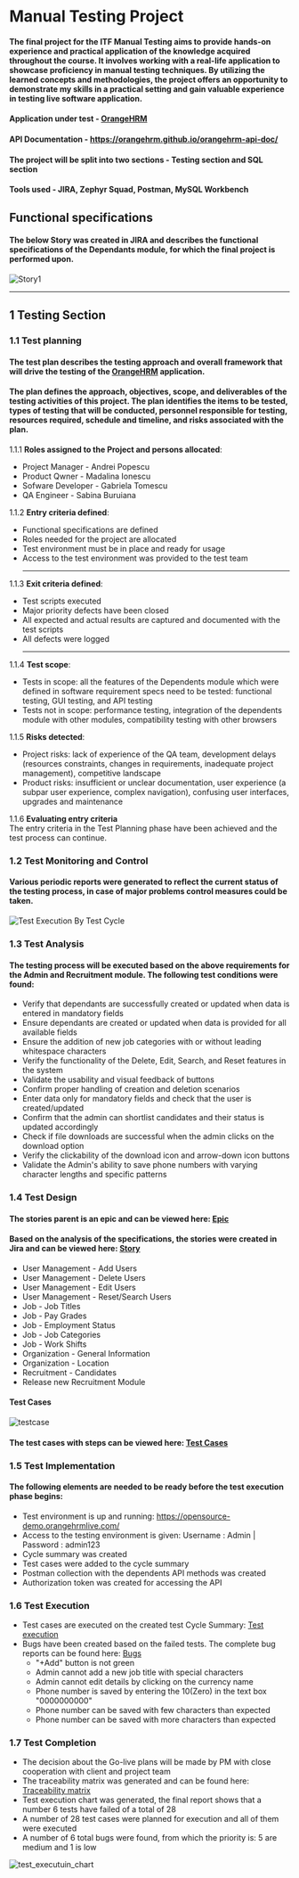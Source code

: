 

# Manual Testing Project

#### The final project for the ITF Manual Testing aims to provide hands-on experience and practical application of the knowledge acquired throughout the course. It involves working with a real-life application to showcase proficiency in manual testing techniques. By utilizing the learned concepts and methodologies, the project offers an  opportunity to demonstrate my skills in a practical setting and gain valuable experience in testing live software application.
#### Application under test - [OrangeHRM](https://opensource-demo.orangehrmlive.com/)
#### API Documentation - <https://orangehrm.github.io/orangehrm-api-doc/>
#### The project will be split into two sections - Testing section and SQL section
#### Tools used - JIRA, Zephyr Squad, Postman, MySQL Workbench

## Functional specifications
#### The below Story was created in JIRA and describes the functional specifications of the Dependants module, for which the final project is performed upon.

![Story1](https://github.com/SabIoana/Manual-Testing-Portofolio/assets/135150327/ffa22ee4-dc60-4ec3-9d69-b83797d86812)




***

## 1 Testing Section

### 1.1 **Test planning**
#### The test plan describes the testing approach and overall framework that will drive the testing of the [OrangeHRM](https://opensource-demo.orangehrmlive.com/) application.
#### The plan defines the approach, objectives, scope, and deliverables of the testing activities of this project. The plan identifies the items to be tested, types of testing that will be conducted, personnel responsible for testing, resources required, schedule and timeline, and risks associated with the plan.

1.1.1 **Roles assigned to the Project and persons allocated**:  
- Project Manager - Andrei Popescu  
- Product Qwner - Madalina Ionescu  
- Sofware Developer - Gabriela Tomescu  
- QA Engineer - Sabina Buruiana  

1.1.2 **Entry criteria defined**:  
- Functional specifications are defined  
- Roles needed for the project are allocated  
- Test environment must be in place and ready for usage  
- Access to the test environment was provided to the test team  
    ***
    
 1.1.3 **Exit criteria defined**:  
 -  Test scripts executed   
 - Major priority defects have been closed  
 -  All expected and actual results are captured and documented with the test scripts  
 - All defects were logged  
    ***
    
 1.1.4 **Test scope**:  
 - Tests in scope: all the features of the Dependents module which were defined in software requirement specs need to be tested: functional testing, GUI testing, and API testing  
 - Tests not in scope: performance testing, integration of the dependents module with other modules, compatibility testing with other browsers
 
 1.1.5 **Risks detected**:  
 - Project risks: lack of experience of the QA team, development delays (resources constraints, changes in requirements, inadequate project management), competitive landscape  
 - Product risks:  insufficient or unclear documentation, user experience (a subpar user experience, complex navigation), confusing user interfaces, 
    upgrades and maintenance  
    
 1.1.6 **Evaluating entry criteria**  
 The entry criteria in the Test Planning phase have been achieved and the test process can continue.  
 
 ### 1.2 **Test Monitoring and Control**
 #### Various periodic reports were generated to reflect the current status of the testing process, in case of major problems control measures could be taken.
 
 ![Test Execution By Test Cycle](https://github.com/SabIoana/Manual-Testing-Portofolio/assets/135150327/232f7178-2e17-4659-a805-15419d20fa57)


 ### 1.3 **Test Analysis**
 #### The testing process will be executed based on the above requirements for the Admin and Recruitment module. The following test conditions were found:
 - Verify that dependants are successfully created or updated when data is entered in mandatory fields
 - Ensure dependants are created or updated when data is provided for all available fields
 - Ensure the addition of new job categories with or without leading whitespace characters
 - Verify the functionality of the Delete, Edit, Search, and Reset features in the system
 - Validate the usability and visual feedback of buttons
 - Confirm proper handling of creation and deletion scenarios
 - Enter data only for mandatory fields and check that the user is created/updated
 - Confirm that the admin can shortlist candidates and their status is updated accordingly
 - Check if file downloads are successful when the admin clicks on the download option
 - Verify the clickability of the download icon and arrow-down icon buttons
 - Validate the Admin's ability to save phone numbers with varying character lengths and specific patterns


 ### 1.4 **Test Design**
 #### The stories parent is an epic and can be viewed here: [Epic](https://github.com/SabIoana/Manual-Testing-Portofolio/blob/main/Epic.pdf)
 #### Based on the analysis of the specifications, the stories were created in Jira and can be viewed here: [Story](https://github.com/SabIoana/Manual-Testing-Portofolio/blob/main/Story..pdf)
 - User Management - Add Users
 - User Management - Delete Users
 - User Management - Edit Users
 - User Management - Reset/Search Users
 - Job - Job Titles
 - Job - Pay Grades
 - Job - Employment Status
 - Job - Job Categories
 - Job - Work Shifts
 - Organization - General Information
 - Organization - Location
 - Recruitment - Candidates
 - Release new Recruitment Module
 #### Test Cases
 
 ![testcase](https://github.com/SabIoana/Manual-Testing-Portofolio/assets/135150327/9a74f07f-755b-41bc-b148-d0a648a3231f)
 
 #### The test cases with steps can be viewed here: [Test Cases](https://github.com/SabIoana/Manual-Testing-Portofolio/blob/main/Zephyr_Test_Cases.pdf)


 ### 1.5 **Test Implementation**
 #### The following elements are needed to be ready before the test execution phase begins:
 - Test environment is up and running: https://opensource-demo.orangehrmlive.com/
 - Access to the testing environment is given: Username : Admin | Password : admin123
 - Cycle summary was created
 - Test cases were added to the cycle summary
 - Postman collection with the dependents API methods was created
 - Authorization token was created for accessing the API

### 1.6 **Test Execution**
- Test cases are executed on the created test Cycle Summary: [Test execution](https://github.com/SabIoana/Manual-Testing-Portofolio/blob/main/Zephyr_Cycle_Summary_Execution.pdf)
- Bugs have been created based on the failed tests. The complete bug reports can be found here: [Bugs](https://github.com/SabIoana/Manual-Testing-Portofolio/blob/main/Bugs.pdf)
     - "+Add" button is not green
     - Admin cannot add a new job title with special characters
     - Admin cannot edit details by clicking on the currency name
     - Phone number is saved by entering the 10(Zero) in the text box "0000000000"
     - Phone number can be saved with few characters than expected
     - Phone number can be saved with more characters than expected


 ### 1.7 Test Completion
   - The decision about the Go-live plans will be made by PM with close cooperation with client and project team
   - The traceability matrix was generated and can be found here: [Traceability matrix](https://github.com/SabIoana/Manual-Testing-Portofolio/blob/main/Traceability%20Matrix.xlsx)
   - Test execution chart was generated, the final report shows that a number 6 tests have failed of a total of 28
   - A number of 28 test cases were planned for execution and all of them were executed
   - A number of 6 total bugs were found, from which the priority is: 5 are medium and 1 is low
     
![test_executuin_chart](https://github.com/SabIoana/Manual-Testing-Portofolio/assets/135150327/2b76cc39-57aa-4b3f-83c2-205772748908)
 
 
    


